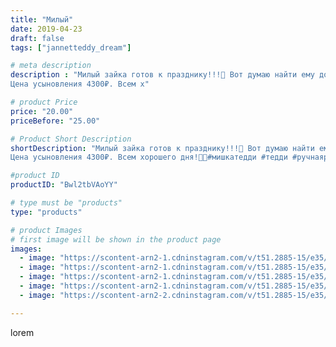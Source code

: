 ```yaml
---
title: "Милый"
date: 2019-04-23
draft: false
tags: ["jannetteddy_dream"]

# meta description
description : "Милый зайка готов к празднику!!!🐰 Вот думаю найти ему дом или оставить на выставку??? 🧐 До Пасхи он свободен!!! Пишите в Директ! 
Цена усыновления 4300₽. Всем х"

# product Price
price: "20.00"
priceBefore: "25.00"

# Product Short Description
shortDescription: "Милый зайка готов к празднику!!!🐰 Вот думаю найти ему дом или оставить на выставку??? 🧐 До Пасхи он свободен!!! Пишите в Директ! 
Цена усыновления 4300₽. Всем хорошего дня!🤗🌸#мишкатедди #тедди #ручнаяработа #своимируками #хендмейд #handmade #teddybear #teddy #зайкатедди #теддидрузья #заяц #заяцручнойработы #зайка"

#product ID
productID: "Bwl2tbVAoYY"

# type must be "products"
type: "products"

# product Images
# first image will be shown in the product page
images:
  - image: "https://scontent-arn2-1.cdninstagram.com/v/t51.2885-15/e35/56631924_2223796984372263_2405768281720619788_n.jpg?_nc_ht=scontent-arn2-1.cdninstagram.com&_nc_cat=103&_nc_ohc=4BZ55m4hh3sAX9yMrje&se=7&tp=1&oh=74608a094c7abc2b12bd95a768f6ec03&oe=605C12B3&ig_cache_key=MjAyODI2NzgxODQ4MjU3OTM2NA%3D%3D.2"
  - image: "https://scontent-arn2-1.cdninstagram.com/v/t51.2885-15/e35/57232503_958327214369951_8427124725078753745_n.jpg?_nc_ht=scontent-arn2-1.cdninstagram.com&_nc_cat=111&_nc_ohc=xSZ1_F53WHgAX9_HSk_&se=7&tp=1&oh=0bab0e247905963965da3d677f71d4a9&oe=605A1C3A&ig_cache_key=MjAyODI2NzgxODQ5OTM5ODQ4Mg%3D%3D.2"
  - image: "https://scontent-arn2-1.cdninstagram.com/v/t51.2885-15/e35/56431146_751443831918105_9175947841980953247_n.jpg?_nc_ht=scontent-arn2-1.cdninstagram.com&_nc_cat=109&_nc_ohc=kjBSfTVOIRQAX_5RetC&se=7&tp=1&oh=5777c5dad7ad5822e6aac37e3b3729ec&oe=605AD30E&ig_cache_key=MjAyODI2NzgxODQ5MTAzMDkzMg%3D%3D.2"
  - image: "https://scontent-arn2-1.cdninstagram.com/v/t51.2885-15/e35/56635286_810068079357643_945991868831341347_n.jpg?_nc_ht=scontent-arn2-1.cdninstagram.com&_nc_cat=107&_nc_ohc=1RyjWBH8uWoAX9o-5Y3&se=7&tp=1&oh=3329cce3aaf85f4f98a7b774026eba2c&oe=605D0CA4&ig_cache_key=MjAyODI2NzgxODQ5MDk1MjA2OQ%3D%3D.2"
  - image: "https://scontent-arn2-2.cdninstagram.com/v/t51.2885-15/e35/57133915_368586757113509_514232655486337603_n.jpg?_nc_ht=scontent-arn2-2.cdninstagram.com&_nc_cat=105&_nc_ohc=Ik3kV2-GwDUAX9qnb9O&se=7&tp=1&oh=251ce9b65997a6680fd4a461d5fed22a&oe=605C795F&ig_cache_key=MjAyODI2NzgxODQ3NDAyNjEwNA%3D%3D.2"

---
```

lorem
